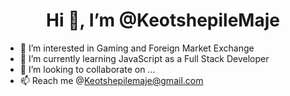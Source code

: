 <h1 align='center'>Hi 👋, I’m @KeotshepileMaje</h1>

- 👀 I’m interested in Gaming and Foreign Market Exchange
- 🌱 I’m currently learning JavaScript as a Full Stack Developer
- 💞️ I’m looking to collaborate on ...
- 📫 Reach me @Keotshepilemaje@gmail.com
